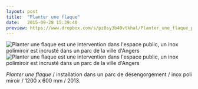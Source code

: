 ```yaml
---
layout: post
title:  "Planter une flaque"
date:   2015-09-28 15:39:40
preview: https://www.dropbox.com/s/pz8sy3b40vtkhal/Planter_une_flaque_preview.jpg?raw=1
---
```


<img src="https://www.dropbox.com/s/pa1byuj6jmsd18w/Planter_une_flaque.jpg?raw=1" alt="Planter une flaque est une intervention dans l'espace public, un inox polimiroir est incrust&eacute; dans un parc de la ville d'Angers">

<img src="https://www.dropbox.com/s/oudu528hw0uaohv/Planter_flaque_detail_2013.jpg?raw=1" alt="Planter une flaque est une intervention dans l'espace public, un inox polimiroir est incrust&eacute; dans un parc de la ville d'Angers">

<p style="text-align:justify">
<span style="font-style: italic;">Planter une flaque</span> / installation dans un parc de d&eacute;sengorgement / inox poli miroir / 1200 x 600 mm / 2013.
</p>